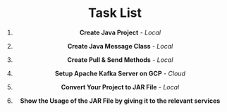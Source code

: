 <div align="center">

# Task List

1. **Create Java Project** - *Local*
   
2. **Create Java Message Class** - *Local*

4. **Create Pull & Send Methods** - *Local*

3. **Setup Apache Kafka Server on GCP** - *Cloud*

5. **Convert Your Project to JAR File** - *Local*

6. **Show the Usage of the JAR File by giving it to the relevant services**

</div>
